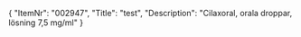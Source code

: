 {
  "ItemNr": "002947",
  "Title": "test",
  "Description": "Cilaxoral, orala droppar, lösning 7,5 mg/ml"
}